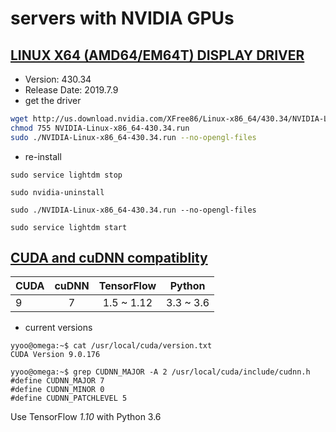 
# servers with NVIDIA GPUs

## [LINUX X64 (AMD64/EM64T) DISPLAY DRIVER](https://www.nvidia.com/Download/driverResults.aspx/148589/en-us)
 * Version:	430.34
 * Release Date:	2019.7.9 
 * get the driver 
 
```bash
wget http://us.download.nvidia.com/XFree86/Linux-x86_64/430.34/NVIDIA-Linux-x86_64-430.34.run
chmod 755 NVIDIA-Linux-x86_64-430.34.run
sudo ./NVIDIA-Linux-x86_64-430.34.run --no-opengl-files
```
 * re-install
 ```
 sudo service lightdm stop
 
 sudo nvidia-uninstall
 
 sudo ./NVIDIA-Linux-x86_64-430.34.run --no-opengl-files
 
 sudo service lightdm start
 ```
 

## [CUDA and cuDNN compatiblity](https://stackoverflow.com/questions/50622525/which-tensorflow-and-cuda-version-combinations-are-compatible)


| CUDA      |  cuDNN |  TensorFlow  | Python | 
| ------------- |:-------------:| :-----:|  :-----:|
| 9       |  7  |  1.5 ~ 1.12 | 3.3 ~ 3.6 |

* current versions
```
yyoo@omega:~$ cat /usr/local/cuda/version.txt
CUDA Version 9.0.176

yyoo@omega:~$ grep CUDNN_MAJOR -A 2 /usr/local/cuda/include/cudnn.h
#define CUDNN_MAJOR 7
#define CUDNN_MINOR 0
#define CUDNN_PATCHLEVEL 5
```

Use TensorFlow *1.10* with Python 3.6


